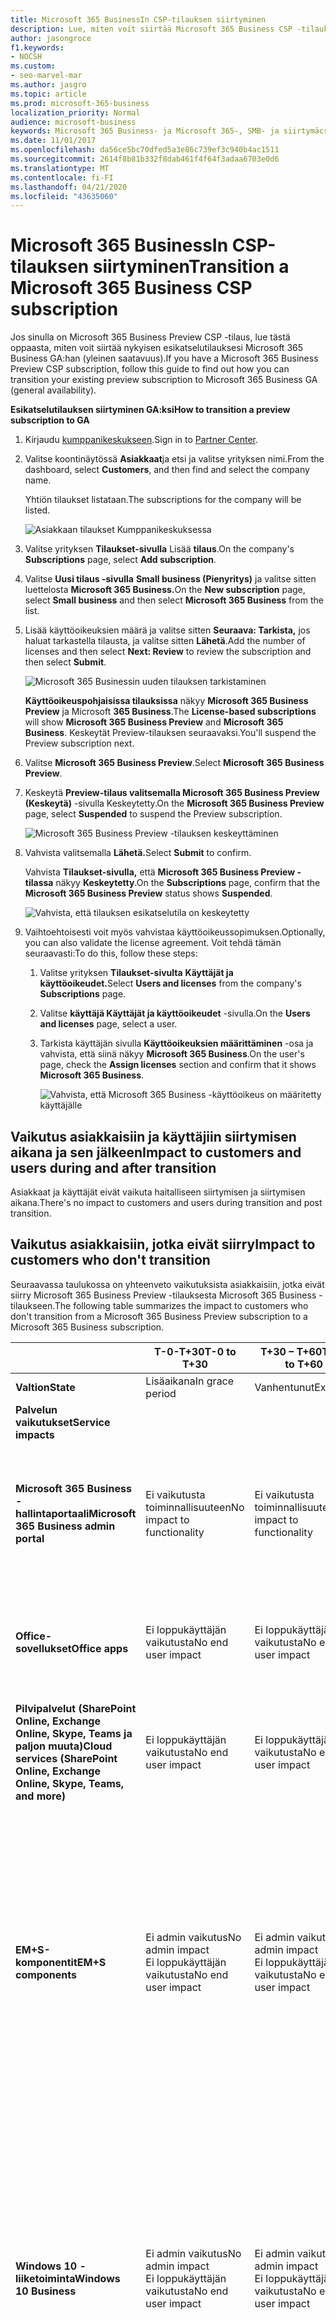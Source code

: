 ```yaml
---
title: Microsoft 365 BusinessIn CSP-tilauksen siirtyminen
description: Lue, miten voit siirtää Microsoft 365 Business CSP -tilauksen esikatselusta yleiseen saatavuuteen (GA).
author: jasongroce
f1.keywords:
- NOCSH
ms.custom:
- seo-marvel-mar
ms.author: jasgro
ms.topic: article 
ms.prod: microsoft-365-business
localization_priority: Normal
audience: microsoft-business 
keywords: Microsoft 365 Business- ja Microsoft 365-, SMB- ja siirtymäcsp-tilaus
ms.date: 11/01/2017
ms.openlocfilehash: da56ce5bc70dfed5a3e86c739ef3c940b4ac1511
ms.sourcegitcommit: 2614f8b81b332f8dab461f4f64f3adaa6703e0d6
ms.translationtype: MT
ms.contentlocale: fi-FI
ms.lasthandoff: 04/21/2020
ms.locfileid: "43635060"
---
```

# <a name="transition-a-microsoft-365-business-csp-subscription"></a><span data-ttu-id="bd574-104">Microsoft 365 BusinessIn CSP-tilauksen siirtyminen</span><span class="sxs-lookup"><span data-stu-id="bd574-104">Transition a Microsoft 365 Business CSP subscription</span></span>

<span data-ttu-id="bd574-105">Jos sinulla on Microsoft 365 Business Preview CSP -tilaus, lue tästä oppaasta, miten voit siirtää nykyisen esikatselutilauksesi Microsoft 365 Business GA:han (yleinen saatavuus).</span><span class="sxs-lookup"><span data-stu-id="bd574-105">If you have a Microsoft 365 Business Preview CSP subscription, follow this guide to find out how you can transition your existing preview subscription to Microsoft 365 Business GA (general availability).</span></span>

<span data-ttu-id="bd574-106">**Esikatselutilauksen siirtyminen GA:ksi**</span><span class="sxs-lookup"><span data-stu-id="bd574-106">**How to transition a preview subscription to GA**</span></span>

1. <span data-ttu-id="bd574-107">Kirjaudu <a href="https://partnercenter.microsoft.com" target="_blank">kumppanikeskukseen</a>.</span><span class="sxs-lookup"><span data-stu-id="bd574-107">Sign in to <a href="https://partnercenter.microsoft.com" target="_blank">Partner Center</a>.</span></span>
2. <span data-ttu-id="bd574-108">Valitse koontinäytössä **Asiakkaat**ja etsi ja valitse yrityksen nimi.</span><span class="sxs-lookup"><span data-stu-id="bd574-108">From the dashboard, select **Customers**, and then find and select the company name.</span></span>

    <span data-ttu-id="bd574-109">Yhtiön tilaukset listataan.</span><span class="sxs-lookup"><span data-stu-id="bd574-109">The subscriptions for the company will be listed.</span></span>

    ![Asiakkaan tilaukset Kumppanikeskuksessa](../../media/pc_customer_subscriptions_1.png)
    
3. <span data-ttu-id="bd574-111">Valitse yrityksen **Tilaukset-sivulla** Lisää **tilaus**.</span><span class="sxs-lookup"><span data-stu-id="bd574-111">On the company's **Subscriptions** page, select **Add subscription**.</span></span>
4. <span data-ttu-id="bd574-112">Valitse **Uusi tilaus -sivulla** **Small business (Pienyritys)** ja valitse sitten luettelosta **Microsoft 365 Business.**</span><span class="sxs-lookup"><span data-stu-id="bd574-112">On the **New subscription** page, select **Small business** and then select **Microsoft 365 Business** from the list.</span></span>
5. <span data-ttu-id="bd574-113">Lisää käyttöoikeuksien määrä ja valitse sitten **Seuraava: Tarkista,** jos haluat tarkastella tilausta, ja valitse sitten **Lähetä**.</span><span class="sxs-lookup"><span data-stu-id="bd574-113">Add the number of licenses and then select **Next: Review** to review the subscription and then select **Submit**.</span></span>

    ![Microsoft 365 Businessin uuden tilauksen tarkistaminen](../../media/pc_customer_reviewnewsubscription.png)

    <span data-ttu-id="bd574-115">**Käyttöoikeuspohjaisissa tilauksissa** näkyy **Microsoft 365 Business Preview** ja Microsoft **365 Business**.</span><span class="sxs-lookup"><span data-stu-id="bd574-115">The **License-based subscriptions** will show **Microsoft 365 Business Preview** and **Microsoft 365 Business**.</span></span> <span data-ttu-id="bd574-116">Keskeytät Preview-tilauksen seuraavaksi.</span><span class="sxs-lookup"><span data-stu-id="bd574-116">You'll suspend the Preview subscription next.</span></span>

6. <span data-ttu-id="bd574-117">Valitse **Microsoft 365 Business Preview**.</span><span class="sxs-lookup"><span data-stu-id="bd574-117">Select **Microsoft 365 Business Preview**.</span></span>
7. <span data-ttu-id="bd574-118">Keskeytä **Preview-tilaus valitsemalla Microsoft 365 Business Preview** **(Keskeytä)** -sivulla Keskeytetty.</span><span class="sxs-lookup"><span data-stu-id="bd574-118">On the **Microsoft 365 Business Preview** page, select **Suspended** to suspend the Preview subscription.</span></span>

    ![Microsoft 365 Business Preview -tilauksen keskeyttäminen](../../media/pc_customer_m365bpreview_suspend.png)

8. <span data-ttu-id="bd574-120">Vahvista valitsemalla **Lähetä.**</span><span class="sxs-lookup"><span data-stu-id="bd574-120">Select **Submit** to confirm.</span></span>

    <span data-ttu-id="bd574-121">Vahvista **Tilaukset-sivulla,** että **Microsoft 365 Business Preview -tilassa** näkyy **Keskeytetty**.</span><span class="sxs-lookup"><span data-stu-id="bd574-121">On the **Subscriptions** page, confirm that the **Microsoft 365 Business Preview** status shows **Suspended**.</span></span>

    ![Vahvista, että tilauksen esikatselutila on keskeytetty](../../media/pc_customer_m365bpreview_suspend_confirm.png)

9. <span data-ttu-id="bd574-123">Vaihtoehtoisesti voit myös vahvistaa käyttöoikeussopimuksen.</span><span class="sxs-lookup"><span data-stu-id="bd574-123">Optionally, you can also validate the license agreement.</span></span> <span data-ttu-id="bd574-124">Voit tehdä tämän seuraavasti:</span><span class="sxs-lookup"><span data-stu-id="bd574-124">To do this, follow these steps:</span></span>
    1. <span data-ttu-id="bd574-125">Valitse yrityksen **Tilaukset-sivulta** **Käyttäjät ja käyttöoikeudet.**</span><span class="sxs-lookup"><span data-stu-id="bd574-125">Select **Users and licenses** from the company's **Subscriptions** page.</span></span>
    2. <span data-ttu-id="bd574-126">Valitse **käyttäjä Käyttäjät ja käyttöoikeudet** -sivulla.</span><span class="sxs-lookup"><span data-stu-id="bd574-126">On the **Users and licenses** page, select a user.</span></span>
    3. <span data-ttu-id="bd574-127">Tarkista käyttäjän sivulla **Käyttöoikeuksien määrittäminen** -osa ja vahvista, että siinä näkyy **Microsoft 365 Business**.</span><span class="sxs-lookup"><span data-stu-id="bd574-127">On the user's page, check the **Assign licenses** section and confirm that it shows **Microsoft 365 Business**.</span></span>

        ![Vahvista, että Microsoft 365 Business -käyttöoikeus on määritetty käyttäjälle](../../media/pc_customer_userslicenses_m365b_validate.png)

## <a name="impact-to-customers-and-users-during-and-after-transition"></a><span data-ttu-id="bd574-129">Vaikutus asiakkaisiin ja käyttäjiin siirtymisen aikana ja sen jälkeen</span><span class="sxs-lookup"><span data-stu-id="bd574-129">Impact to customers and users during and after transition</span></span>

<span data-ttu-id="bd574-130">Asiakkaat ja käyttäjät eivät vaikuta haitalliseen siirtymisen ja siirtymisen aikana.</span><span class="sxs-lookup"><span data-stu-id="bd574-130">There's no impact to customers and users during transition and post transition.</span></span>

## <a name="impact-to-customers-who-dont-transition"></a><span data-ttu-id="bd574-131">Vaikutus asiakkaisiin, jotka eivät siirry</span><span class="sxs-lookup"><span data-stu-id="bd574-131">Impact to customers who don't transition</span></span>

<span data-ttu-id="bd574-132">Seuraavassa taulukossa on yhteenveto vaikutuksista asiakkaisiin, jotka eivät siirry Microsoft 365 Business Preview -tilauksesta Microsoft 365 Business -tilaukseen.</span><span class="sxs-lookup"><span data-stu-id="bd574-132">The following table summarizes the impact to customers who don't transition from a Microsoft 365 Business Preview subscription to a Microsoft 365 Business subscription.</span></span>

|       | <span data-ttu-id="bd574-133">T-0-T+30</span><span class="sxs-lookup"><span data-stu-id="bd574-133">T-0 to T+30</span></span>     | <span data-ttu-id="bd574-134">T+30 – T+60</span><span class="sxs-lookup"><span data-stu-id="bd574-134">T+30 to T+60</span></span> | <span data-ttu-id="bd574-135">T+60 – T+120</span><span class="sxs-lookup"><span data-stu-id="bd574-135">T+60 to T+120</span></span> | <span data-ttu-id="bd574-136">Yli T+120</span><span class="sxs-lookup"><span data-stu-id="bd574-136">Beyond T+120</span></span>  |
|-------|-----------------|--------------|---------------|---------------|
| <span data-ttu-id="bd574-137">**Valtion**</span><span class="sxs-lookup"><span data-stu-id="bd574-137">**State**</span></span> | <span data-ttu-id="bd574-138">Lisäaikana</span><span class="sxs-lookup"><span data-stu-id="bd574-138">In grace period</span></span> | <span data-ttu-id="bd574-139">Vanhentunut</span><span class="sxs-lookup"><span data-stu-id="bd574-139">Expired</span></span>      | <span data-ttu-id="bd574-140">Poistettu käytöstä</span><span class="sxs-lookup"><span data-stu-id="bd574-140">Disabled</span></span>      | <span data-ttu-id="bd574-141">Deprovisioned (Deprovisioned)</span><span class="sxs-lookup"><span data-stu-id="bd574-141">Deprovisioned</span></span> |
| <span data-ttu-id="bd574-142">**Palvelun vaikutukset**</span><span class="sxs-lookup"><span data-stu-id="bd574-142">**Service impacts**</span></span>                                                        |
| <span data-ttu-id="bd574-143">**Microsoft 365 Business -hallintaportaali**</span><span class="sxs-lookup"><span data-stu-id="bd574-143">**Microsoft 365 Business admin portal**</span></span> | <span data-ttu-id="bd574-144">Ei vaikutusta toiminnallisuuteen</span><span class="sxs-lookup"><span data-stu-id="bd574-144">No impact to functionality</span></span> | <span data-ttu-id="bd574-145">Ei vaikutusta toiminnallisuuteen</span><span class="sxs-lookup"><span data-stu-id="bd574-145">No impact to functionality</span></span> | <span data-ttu-id="bd574-146">Voi lisätä / poistaa käyttäjiä, ostaa tilauksia.</span><span class="sxs-lookup"><span data-stu-id="bd574-146">Can add/delete users, purchase subscriptions.</span></span></br> <span data-ttu-id="bd574-147">Käyttöoikeuksia ei voi määrittää tai peruuttaa.</span><span class="sxs-lookup"><span data-stu-id="bd574-147">Can't assign/revoke licenses.</span></span> | <span data-ttu-id="bd574-148">Asiakkaan tilaus ja kaikki tiedot poistetaan.</span><span class="sxs-lookup"><span data-stu-id="bd574-148">Customer's subscription and all data is deleted.</span></span> <span data-ttu-id="bd574-149">Järjestelmänvalvoja voi hallita muita maksullisia tilauksia.</span><span class="sxs-lookup"><span data-stu-id="bd574-149">Admin can manage other paid subscriptions.</span></span> |
| <span data-ttu-id="bd574-150">**Office-sovellukset**</span><span class="sxs-lookup"><span data-stu-id="bd574-150">**Office apps**</span></span>                         | <span data-ttu-id="bd574-151">Ei loppukäyttäjän vaikutusta</span><span class="sxs-lookup"><span data-stu-id="bd574-151">No end user impact</span></span> | <span data-ttu-id="bd574-152">Ei loppukäyttäjän vaikutusta</span><span class="sxs-lookup"><span data-stu-id="bd574-152">No end user impact</span></span> | <span data-ttu-id="bd574-153">Office siirtyy rajoitetun toiminnan tilaan.</span><span class="sxs-lookup"><span data-stu-id="bd574-153">Office enters reduced functionality mode.</span></span></br> <span data-ttu-id="bd574-154">Käyttäjät voivat tarkastella vain tiedostoja.</span><span class="sxs-lookup"><span data-stu-id="bd574-154">Users can view files only.</span></span> | <span data-ttu-id="bd574-155">Office siirtyy rajoitetun toiminnan tilaan.</span><span class="sxs-lookup"><span data-stu-id="bd574-155">Office enters reduced functionality mode.</span></span></br> <span data-ttu-id="bd574-156">Käyttäjät voivat tarkastella vain tiedostoja.</span><span class="sxs-lookup"><span data-stu-id="bd574-156">Users can view files only.</span></span> |
| <span data-ttu-id="bd574-157">**Pilvipalvelut (SharePoint Online, Exchange Online, Skype, Teams ja paljon muuta)**</span><span class="sxs-lookup"><span data-stu-id="bd574-157">**Cloud services (SharePoint Online, Exchange Online, Skype, Teams, and more)**</span></span> | <span data-ttu-id="bd574-158">Ei loppukäyttäjän vaikutusta</span><span class="sxs-lookup"><span data-stu-id="bd574-158">No end user impact</span></span> | <span data-ttu-id="bd574-159">Ei loppukäyttäjän vaikutusta</span><span class="sxs-lookup"><span data-stu-id="bd574-159">No end user impact</span></span> | <span data-ttu-id="bd574-160">Loppukäyttäjät ja järjestelmänvalvojat eivät voi käyttää pilvitietoja.</span><span class="sxs-lookup"><span data-stu-id="bd574-160">End users and admins have no access to data in the cloud.</span></span> | <span data-ttu-id="bd574-161">Asiakkaan tilaus ja kaikki tiedot poistetaan.</span><span class="sxs-lookup"><span data-stu-id="bd574-161">Customer's subscription and all data are deleted.</span></span> |
| <span data-ttu-id="bd574-162">**EM+S-komponentit**</span><span class="sxs-lookup"><span data-stu-id="bd574-162">**EM+S components**</span></span> | <span data-ttu-id="bd574-163">Ei admin vaikutus</span><span class="sxs-lookup"><span data-stu-id="bd574-163">No admin impact</span></span></br> <span data-ttu-id="bd574-164">Ei loppukäyttäjän vaikutusta</span><span class="sxs-lookup"><span data-stu-id="bd574-164">No end user impact</span></span> | <span data-ttu-id="bd574-165">Ei admin vaikutus</span><span class="sxs-lookup"><span data-stu-id="bd574-165">No admin impact</span></span></br> <span data-ttu-id="bd574-166">Ei loppukäyttäjän vaikutusta</span><span class="sxs-lookup"><span data-stu-id="bd574-166">No end user impact</span></span> | <span data-ttu-id="bd574-167">Kapasiteettia ei enää panna täytäntöön.</span><span class="sxs-lookup"><span data-stu-id="bd574-167">Capability is no longer enforced.</span></span></br> <span data-ttu-id="bd574-168">Lisätietoja on [ohjeaiheessa Mobiililaitteen vaikutukset tilauksen vanhenemisen yhteydessä](#mobile-device-impacts-upon-subscription-expiration) ja [Windows 10 -tietokoneen vaikutukset tilauksen vanhentumisen yhteydessä.](#windows-10-pc-impacts-upon-subscription-expiration)</span><span class="sxs-lookup"><span data-stu-id="bd574-168">See [Mobile device impacts upon subscription expiration](#mobile-device-impacts-upon-subscription-expiration) and [Windows 10 PC impacts upon subscription expiration](#windows-10-pc-impacts-upon-subscription-expiration) for more info.</span></span> | <span data-ttu-id="bd574-169">Kapasiteettia ei enää panna täytäntöön.</span><span class="sxs-lookup"><span data-stu-id="bd574-169">Capability is no longer enforced.</span></span></br> <span data-ttu-id="bd574-170">Lisätietoja on [ohjeaiheessa Mobiililaitteen vaikutukset tilauksen vanhenemisen yhteydessä](#mobile-device-impacts-upon-subscription-expiration) ja [Windows 10 -tietokoneen vaikutukset tilauksen vanhentumisen yhteydessä.](#windows-10-pc-impacts-upon-subscription-expiration)</span><span class="sxs-lookup"><span data-stu-id="bd574-170">See [Mobile device impacts upon subscription expiration](#mobile-device-impacts-upon-subscription-expiration) and [Windows 10 PC impacts upon subscription expiration](#windows-10-pc-impacts-upon-subscription-expiration) for more info.</span></span> |
| <span data-ttu-id="bd574-171">**Windows 10 -liiketoiminta**</span><span class="sxs-lookup"><span data-stu-id="bd574-171">**Windows 10 Business**</span></span> | <span data-ttu-id="bd574-172">Ei admin vaikutus</span><span class="sxs-lookup"><span data-stu-id="bd574-172">No admin impact</span></span></br> <span data-ttu-id="bd574-173">Ei loppukäyttäjän vaikutusta</span><span class="sxs-lookup"><span data-stu-id="bd574-173">No end user impact</span></span> | <span data-ttu-id="bd574-174">Ei admin vaikutus</span><span class="sxs-lookup"><span data-stu-id="bd574-174">No admin impact</span></span></br> <span data-ttu-id="bd574-175">Ei loppukäyttäjän vaikutusta</span><span class="sxs-lookup"><span data-stu-id="bd574-175">No end user impact</span></span> | <span data-ttu-id="bd574-176">Kapasiteettia ei enää panna täytäntöön.</span><span class="sxs-lookup"><span data-stu-id="bd574-176">Capability is no longer enforced.</span></span></br> <span data-ttu-id="bd574-177">Lisätietoja on [ohjeaiheessa Mobiililaitteen vaikutukset tilauksen vanhenemisen yhteydessä](#mobile-device-impacts-upon-subscription-expiration) ja [Windows 10 -tietokoneen vaikutukset tilauksen vanhentumisen yhteydessä.](#windows-10-pc-impacts-upon-subscription-expiration)</span><span class="sxs-lookup"><span data-stu-id="bd574-177">See [Mobile device impacts upon subscription expiration](#mobile-device-impacts-upon-subscription-expiration) and [Windows 10 PC impacts upon subscription expiration](#windows-10-pc-impacts-upon-subscription-expiration) for more info.</span></span> | <span data-ttu-id="bd574-178">Kapasiteettia ei enää panna täytäntöön.</span><span class="sxs-lookup"><span data-stu-id="bd574-178">Capability is no longer enforced.</span></span></br> <span data-ttu-id="bd574-179">Lisätietoja on [ohjeaiheessa Mobiililaitteen vaikutukset tilauksen vanhenemisen yhteydessä](#mobile-device-impacts-upon-subscription-expiration) ja [Windows 10 -tietokoneen vaikutukset tilauksen vanhentumisen yhteydessä.](#windows-10-pc-impacts-upon-subscription-expiration)</span><span class="sxs-lookup"><span data-stu-id="bd574-179">See [Mobile device impacts upon subscription expiration](#mobile-device-impacts-upon-subscription-expiration) and [Windows 10 PC impacts upon subscription expiration](#windows-10-pc-impacts-upon-subscription-expiration) for more info.</span></span> |
| <span data-ttu-id="bd574-180">**Azure AD -kirjautuminen Windows 10 -tietokoneeseen**</span><span class="sxs-lookup"><span data-stu-id="bd574-180">**Azure AD login to a Windows 10 PC**</span></span> | <span data-ttu-id="bd574-181">Ei admin vaikutus</span><span class="sxs-lookup"><span data-stu-id="bd574-181">No admin impact</span></span></br> <span data-ttu-id="bd574-182">Ei loppukäyttäjän vaikutusta</span><span class="sxs-lookup"><span data-stu-id="bd574-182">No end user impact</span></span> | <span data-ttu-id="bd574-183">Ei admin vaikutus</span><span class="sxs-lookup"><span data-stu-id="bd574-183">No admin impact</span></span></br> <span data-ttu-id="bd574-184">Ei loppukäyttäjän vaikutusta</span><span class="sxs-lookup"><span data-stu-id="bd574-184">No end user impact</span></span> | <span data-ttu-id="bd574-185">Ei admin vaikutus</span><span class="sxs-lookup"><span data-stu-id="bd574-185">No admin impact</span></span></br> <span data-ttu-id="bd574-186">Ei loppukäyttäjän vaikutusta</span><span class="sxs-lookup"><span data-stu-id="bd574-186">No end user impact</span></span> | <span data-ttu-id="bd574-187">Kun vuokraaja on poistettu, käyttäjä voi kirjautua sisään vain paikallisilla tunnistetiedoilla.</span><span class="sxs-lookup"><span data-stu-id="bd574-187">Once the tenant is deleted, a user can sign in with local credentials only.</span></span> <span data-ttu-id="bd574-188">Kuvaanlaite uudelleen, jos paikallisia tunnistetietoja ei ole.</span><span class="sxs-lookup"><span data-stu-id="bd574-188">Re-image the device if there are no local credentials.</span></span> |

## <a name="mobile-device-impacts-upon-subscription-expiration"></a><span data-ttu-id="bd574-189">Mobiililaitteen vaikutukset tilauksen erääntyessä</span><span class="sxs-lookup"><span data-stu-id="bd574-189">Mobile device impacts upon subscription expiration</span></span>

<span data-ttu-id="bd574-190">Seuraavassa taulukossa on yhteenveto mobiililaitteiden sovellusten hallintakäytäntöjen vaikutuksista.</span><span class="sxs-lookup"><span data-stu-id="bd574-190">The following table summarizes the impact to the app management policies on mobile devices.</span></span>

|                            | <span data-ttu-id="bd574-191">Täysin lisensoitu kokemus</span><span class="sxs-lookup"><span data-stu-id="bd574-191">Fully licensed experience</span></span>                      | <span data-ttu-id="bd574-192">T + 60 päivää päättymisen jälkeen</span><span class="sxs-lookup"><span data-stu-id="bd574-192">T+60 days post expiration</span></span>          |
|----------------------------|------------------------------------------------|------------------------------------|
| <span data-ttu-id="bd574-193">**Työtiedostojen poistaminen passiivisesta laitteesta**</span><span class="sxs-lookup"><span data-stu-id="bd574-193">**Delete work files from an inactive device**</span></span> | <span data-ttu-id="bd574-194">Työtiedostot poistetaan valittujen päivien jälkeen</span><span class="sxs-lookup"><span data-stu-id="bd574-194">Work files are removed after selected days</span></span> | <span data-ttu-id="bd574-195">Työtiedostot säilyvät käyttäjän henkilökohtaisissa laitteissa</span><span class="sxs-lookup"><span data-stu-id="bd574-195">Work files remain on the user's personal devices</span></span> |
| <span data-ttu-id="bd574-196">**Pakota käyttäjät tallentamaan kaikki työtiedostot OneDrive for Businessiin**</span><span class="sxs-lookup"><span data-stu-id="bd574-196">**Force users to save all work files to OneDrive for Business**</span></span> | <span data-ttu-id="bd574-197">Työtiedostot voidaan tallentaa vain OneDrive for Businessiin</span><span class="sxs-lookup"><span data-stu-id="bd574-197">Work files can only be saved to OneDrive for Business</span></span> | <span data-ttu-id="bd574-198">Työtiedostot voidaan tallentaa mihin tahansa</span><span class="sxs-lookup"><span data-stu-id="bd574-198">Work files can be saved anywhere</span></span> |
| <span data-ttu-id="bd574-199">**Salaa työtiedostot**</span><span class="sxs-lookup"><span data-stu-id="bd574-199">**Encrypt work files**</span></span> | <span data-ttu-id="bd574-200">Työtiedostot salataan</span><span class="sxs-lookup"><span data-stu-id="bd574-200">Work files are encrypted</span></span> | <span data-ttu-id="bd574-201">Työtiedostoja ei enää salata.</span><span class="sxs-lookup"><span data-stu-id="bd574-201">Work files are no longer encrypted.</span></span></br> <span data-ttu-id="bd574-202">Suojauskäytännöt poistetaan ja sovellusten Office-tiedot poistetaan.</span><span class="sxs-lookup"><span data-stu-id="bd574-202">Security policies are removed and Office data on apps is removed.</span></span> |
| <span data-ttu-id="bd574-203">**Vaadi PIN-koodi tai sormenjälki Office-sovellusten käyttämiseen**</span><span class="sxs-lookup"><span data-stu-id="bd574-203">**Require PIN or fingerprint to access Office apps**</span></span> | <span data-ttu-id="bd574-204">Rajoitettu pääsy sovelluksiin</span><span class="sxs-lookup"><span data-stu-id="bd574-204">Restricted access to apps</span></span> | <span data-ttu-id="bd574-205">Ei sovellustason käyttöoikeusrajoituksia</span><span class="sxs-lookup"><span data-stu-id="bd574-205">No app-level access restriction</span></span> |
| <span data-ttu-id="bd574-206">**Pin-koodin nollaaminen, kun kirjautuminen epäonnistuu**</span><span class="sxs-lookup"><span data-stu-id="bd574-206">**Reset PIN when login fails**</span></span> | <span data-ttu-id="bd574-207">Rajoitettu pääsy sovelluksiin</span><span class="sxs-lookup"><span data-stu-id="bd574-207">Restricted access to apps</span></span> | <span data-ttu-id="bd574-208">Ei sovellustason käyttöoikeusrajoituksia</span><span class="sxs-lookup"><span data-stu-id="bd574-208">No app-level access restriction</span></span> |
| <span data-ttu-id="bd574-209">**Käyttäjien vaatiminen kirjautumaan uudelleen sisään, kun Office-sovellukset ovat olleet käyttämättömänä**</span><span class="sxs-lookup"><span data-stu-id="bd574-209">**Require users to sign in again after Office apps have been idle**</span></span> | <span data-ttu-id="bd574-210">Kirjautuminen vaaditaan</span><span class="sxs-lookup"><span data-stu-id="bd574-210">Sign-in required</span></span> | <span data-ttu-id="bd574-211">Sisäänkirjautumista ei tarvita</span><span class="sxs-lookup"><span data-stu-id="bd574-211">No sign-in required</span></span> |
| <span data-ttu-id="bd574-212">**Estä työtiedostojen käyttö laitteissa, joiden suojaukset on murrettu**</span><span class="sxs-lookup"><span data-stu-id="bd574-212">**Deny access to work files on jailbroken or rooted devices**</span></span> | <span data-ttu-id="bd574-213">Työtiedostoja ei voi käyttää jailbroken/rooted-laitteissa</span><span class="sxs-lookup"><span data-stu-id="bd574-213">Work files can't be accessed on jailbroken/rooted devices</span></span> | <span data-ttu-id="bd574-214">Työtiedostoja voi käyttää jailbroken/rooted-laitteissa</span><span class="sxs-lookup"><span data-stu-id="bd574-214">Work files can be accessed on jailbroken/rooted devices</span></span> |
| <span data-ttu-id="bd574-215">**Salli käyttäjien kopioida sisältöä Office-sovelluksista Personal-sovelluksiin**</span><span class="sxs-lookup"><span data-stu-id="bd574-215">**Allow users to copy content from Office apps to Personal apps**</span></span> | <span data-ttu-id="bd574-216">Kopioi tai liitä vain Microsoft 365 -tilauksen osana saatavilla oleviin sovelluksiin</span><span class="sxs-lookup"><span data-stu-id="bd574-216">Copy/paste restricted to apps available as part of Microsoft 365 subscription</span></span> | <span data-ttu-id="bd574-217">Kopioi /liitä kaikkien sovellusten käytettävissä</span><span class="sxs-lookup"><span data-stu-id="bd574-217">Copy/paste available to all apps</span></span> |

## <a name="windows-10-pc-impacts-upon-subscription-expiration"></a><span data-ttu-id="bd574-218">Windows 10 -tietokoneen vaikutukset tilauksen vanhentumisen yhteydessä</span><span class="sxs-lookup"><span data-stu-id="bd574-218">Windows 10 PC impacts upon subscription expiration</span></span>

<span data-ttu-id="bd574-219">Seuraavassa taulukossa on yhteenveto Windows 10 -laitteen määrityskäytäntöihin kohdistuvista vaikutuksista.</span><span class="sxs-lookup"><span data-stu-id="bd574-219">The following table summarizes the impact to the Windows 10 device configuration policies.</span></span>

|                            | <span data-ttu-id="bd574-220">Täysin lisensoitu kokemus</span><span class="sxs-lookup"><span data-stu-id="bd574-220">Fully licensed experience</span></span>                      | <span data-ttu-id="bd574-221">T + 60 päivää päättymisen jälkeen</span><span class="sxs-lookup"><span data-stu-id="bd574-221">T+60 days post expiration</span></span>          |
|----------------------------|------------------------------------------------|------------------------------------|
| <span data-ttu-id="bd574-222">**Suojaa tietokoneita uhkilta Windows Defenderin avulla**</span><span class="sxs-lookup"><span data-stu-id="bd574-222">**Help protect PCs from threats using Windows Defender**</span></span> | <span data-ttu-id="bd574-223">Päälle/pois päältä ei ole käyttäjän hallinnassa</span><span class="sxs-lookup"><span data-stu-id="bd574-223">Turn on/off is outside of user control</span></span> | <span data-ttu-id="bd574-224">Käyttäjä kanisteri hapantua model after/ lähettää Akkuna Puoltaa model after Akkuna 10 PC</span><span class="sxs-lookup"><span data-stu-id="bd574-224">User can turn on/off Windows Defender on the Windows 10 PC</span></span> |
| <span data-ttu-id="bd574-225">**Auta suojaamaan tietokoneitasi verkkopohjaisilta uhkilta Microsoft Edgessä**</span><span class="sxs-lookup"><span data-stu-id="bd574-225">**Help protect PCs from web-based threats in Microsoft Edge**</span></span> | <span data-ttu-id="bd574-226">Tietokoneen suojaus Microsoft Edgessä</span><span class="sxs-lookup"><span data-stu-id="bd574-226">PC protection in Microsoft Edge</span></span> | <span data-ttu-id="bd574-227">Käyttäjä kanisteri hapantua model after/ lähettää PC suojelus kotona Mikroskooppi Hioa</span><span class="sxs-lookup"><span data-stu-id="bd574-227">User can turn on/off PC protection in Microsoft Edge</span></span> |
| <span data-ttu-id="bd574-228">**Laitteen näytön poistaminen käytöstä käyttämättömänä**</span><span class="sxs-lookup"><span data-stu-id="bd574-228">**Turn off device screen when idle**</span></span> | <span data-ttu-id="bd574-229">Järjestelmänvalvoja määrittää näytön aikakatkaisuvälin käytännön</span><span class="sxs-lookup"><span data-stu-id="bd574-229">Admin defines screen timeout interval policy</span></span> | <span data-ttu-id="bd574-230">Käyttäjän voi määrittää näytön aikakatkaisun</span><span class="sxs-lookup"><span data-stu-id="bd574-230">Screen timeout can be configured by end user</span></span> |
| <span data-ttu-id="bd574-231">**Salli käyttäjille sovellusten lataaminen Microsoft Storesta**</span><span class="sxs-lookup"><span data-stu-id="bd574-231">**Allow users to download apps from Microsoft Store**</span></span> | <span data-ttu-id="bd574-232">Järjestelmänvalvoja määrittää, voiko käyttäjä ladata sovelluksia Microsoft Storesta</span><span class="sxs-lookup"><span data-stu-id="bd574-232">Admin defines if a user can download apps from Microsoft Store</span></span> | <span data-ttu-id="bd574-233">Käyttäjä voi ladata sovelluksia Microsoft Storesta milloin tahansa</span><span class="sxs-lookup"><span data-stu-id="bd574-233">User can download apps from Microsoft Store anytime</span></span> |
| <span data-ttu-id="bd574-234">**Salli käyttäjien käyttää Cortanaa**</span><span class="sxs-lookup"><span data-stu-id="bd574-234">**Allow users to access Cortana**</span></span> | <span data-ttu-id="bd574-235">Järjestelmänvalvoja määrittää käytännön, joka perustuu Cortanan käyttöön</span><span class="sxs-lookup"><span data-stu-id="bd574-235">Admin defines policy on user access to Cortana</span></span> | <span data-ttu-id="bd574-236">Cortanan ottaminen käyttöön ja poistaminen käytöstä</span><span class="sxs-lookup"><span data-stu-id="bd574-236">User devices to turn on/off Cortana</span></span> |
| <span data-ttu-id="bd574-237">**Salli käyttäjien vastaanottaa vinkkejä ja mainoksia Microsoftilta**</span><span class="sxs-lookup"><span data-stu-id="bd574-237">**Allow users to receive tips and advertisements from Microsoft**</span></span> | <span data-ttu-id="bd574-238">Admin määrittää käytännön käyttäjien vastaanottaa vinkkejä ja mainoksia Microsoftilta</span><span class="sxs-lookup"><span data-stu-id="bd574-238">Admin defines policy on user receive tips and advertisements from Microsoft</span></span> | <span data-ttu-id="bd574-239">Käyttäjä kanisteri hapantua model after/ lähettää tips ja ilmoitus polveutua Mikroskooppi</span><span class="sxs-lookup"><span data-stu-id="bd574-239">User can turn on/off tips and advertisements from Microsoft</span></span> |
| <span data-ttu-id="bd574-240">**Salli käyttäjille sisällön kopiointi Office-sovelluksista henkilökohtaisiin sovelluksiin**</span><span class="sxs-lookup"><span data-stu-id="bd574-240">**Allow users to copy content from Office apps into personal apps**</span></span> | <span data-ttu-id="bd574-241">Järjestelmänvalvoja määrittää käytännön, joka pitää Windows 10 -laitteet ajan tasalla</span><span class="sxs-lookup"><span data-stu-id="bd574-241">Admin defines policy to keep Windows 10 devices up to date</span></span> | <span data-ttu-id="bd574-242">Käyttäjät voivat päättää, milloin Windows päivitetään</span><span class="sxs-lookup"><span data-stu-id="bd574-242">Users can decide when to update Windows</span></span> |
